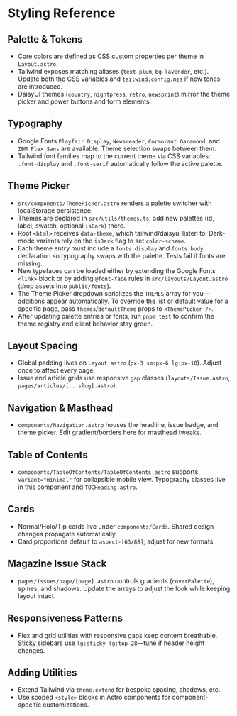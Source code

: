 # Styling Reference

## Palette & Tokens
- Core colors are defined as CSS custom properties per theme in `Layout.astro`.
- Tailwind exposes matching aliases (`text-plum`, `bg-lavender`, etc.). Update both the CSS variables and `tailwind.config.mjs` if new tones are introduced.
- DaisyUI themes (`country`, `nightpress`, `retro`, `newsprint`) mirror the theme picker and power buttons and form elements.

## Typography
- Google Fonts `Playfair Display`, `Newsreader`, `Cormorant Garamond`, and `IBM Plex Sans` are available. Theme selection swaps between them.
- Tailwind font families map to the current theme via CSS variables: `.font-display` and `.font-serif` automatically follow the active palette.

## Theme Picker
- `src/components/ThemePicker.astro` renders a palette switcher with localStorage persistence.
- Themes are declared in `src/utils/themes.ts`; add new palettes (id, label, swatch, optional `isDark`) there.
- Root `<html>` receives `data-theme`, which tailwind/daisyui listen to. Dark-mode variants rely on the `isDark` flag to set `color-scheme`.
- Each theme entry must include a `fonts.display` and `fonts.body` declaration so typography swaps with the palette. Tests fail if fonts are missing.
- New typefaces can be loaded either by extending the Google Fonts `<link>` block or by adding `@font-face` rules in `src/layouts/Layout.astro` (drop assets into `public/fonts`).
- The Theme Picker dropdown serializes the `THEMES` array for you—additions appear automatically. To override the list or default value for a specific page, pass `themes`/`defaultTheme` props to `<ThemePicker />`.
- After updating palette entries or fonts, run `pnpm test` to confirm the theme registry and client behavior stay green.

## Layout Spacing
- Global padding lives on `Layout.astro` (`px-3 sm:px-6 lg:px-10`). Adjust once to affect every page.
- Issue and article grids use responsive `gap` classes (`layouts/Issue.astro`, `pages/articles/[...slug].astro`).

## Navigation & Masthead
- `components/Navigation.astro` houses the headline, issue badge, and theme picker. Edit gradient/borders here for masthead tweaks.

## Table of Contents
- `components/TableOfContents/TableOfContents.astro` supports `variant="minimal"` for collapsible mobile view. Typography classes live in this component and `TOCHeading.astro`.

## Cards
- Normal/Holo/Tip cards live under `components/Cards`. Shared design changes propagate automatically.
- Card proportions default to `aspect-[63/88]`; adjust for new formats.

## Magazine Issue Stack
- `pages/issues/page/[page].astro` controls gradients (`coverPalette`), spines, and shadows. Update the arrays to adjust the look while keeping layout intact.

## Responsiveness Patterns
- Flex and grid utilities with responsive gaps keep content breathable. Sticky sidebars use `lg:sticky lg:top-28`—tune if header height changes.

## Adding Utilities
- Extend Tailwind via `theme.extend` for bespoke spacing, shadows, etc.
- Use scoped `<style>` blocks in Astro components for component-specific customizations.

